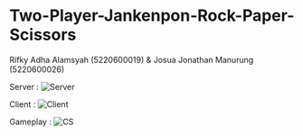 # Two-Player-Jankenpon-Rock-Paper-Scissors
Rifky Adha Alamsyah (5220600019) & 
Josua Jonathan Manurung (5220600026)

Server :
![Server](https://user-images.githubusercontent.com/87791029/174946656-3c5688be-8ece-41b3-8167-59bf3d992009.PNG)

Client :
![Client](https://user-images.githubusercontent.com/87791029/174946598-f248c773-1bab-4103-a70a-d7625b53969d.PNG)

Gameplay :
![CS](https://user-images.githubusercontent.com/87791029/174947030-ac9a8659-e969-407a-b155-3cab3fd837b1.PNG)
